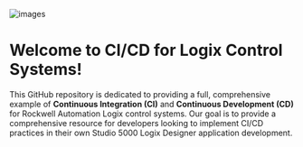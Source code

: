 ![images](https://github.com/user-attachments/assets/5fb7b769-09c7-4893-a2b9-52c1614580f9)

# Welcome to CI/CD for Logix Control Systems!

This GitHub repository is dedicated to providing a full, comprehensive example of **Continuous Integration (CI)** and **Continuous Development (CD)** for Rockwell Automation Logix control systems. Our goal is to provide a comprehensive resource for developers looking to implement CI/CD practices in their own Studio 5000 Logix Designer application development.
